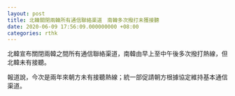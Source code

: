 ```yaml
---
layout: post
title: 北韓關閉兩韓所有通信聯絡渠道　南韓多次撥打未獲接聽
date: 2020-06-09 17:56:09.000000000 +08:00
categories: rthk
---
```


北韓宣布關閉兩韓之間所有通信聯絡渠道，南韓由早上至中午後多次撥打熱線，但北韓未有接聽。

報道說，今次是兩年來朝方未有接聽熱線；統一部促請朝方根據協定維持基本通信渠道。
